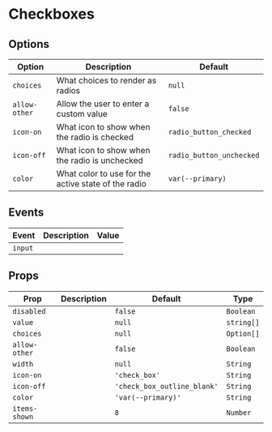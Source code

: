 # Checkboxes

## Options

| Option        | Description                                         | Default                  |
| ------------- | --------------------------------------------------- | ------------------------ |
| `choices`     | What choices to render as radios                    | `null`                   |
| `allow-other` | Allow the user to enter a custom value              | `false`                  |
| `icon-on`     | What icon to show when the radio is checked         | `radio_button_checked`   |
| `icon-off`    | What icon to show when the radio is unchecked       | `radio_button_unchecked` |
| `color`       | What color to use for the active state of the radio | `var(--primary)`         |

## Events

| Event   | Description | Value |
| ------- | ----------- | ----- |
| `input` |             |       |

## Props

| Prop          | Description | Default                     | Type       |
| ------------- | ----------- | --------------------------- | ---------- |
| `disabled`    |             | `false`                     | `Boolean`  |
| `value`       |             | `null`                      | `string[]` |
| `choices`     |             | `null`                      | `Option[]` |
| `allow-other` |             | `false`                     | `Boolean`  |
| `width`       |             | `null`                      | `String`   |
| `icon-on`     |             | `'check_box'`               | `String`   |
| `icon-off`    |             | `'check_box_outline_blank'` | `String`   |
| `color`       |             | `'var(--primary)'`          | `String`   |
| `items-shown` |             | `8`                         | `Number`   |
